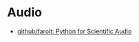 # Audio

- [github/faroit: Python for Scientific Audio](https://github.com/faroit/awesome-python-scientific-audio)

